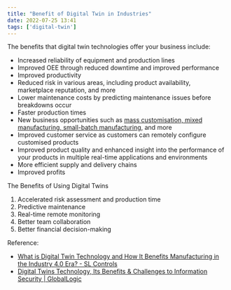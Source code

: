 ```yaml
---
title: "Benefit of Digital Twin in Industries"
date: 2022-07-25 13:41
tags: ['digital-twin']
---
```


The benefits that digital twin technologies offer your business include:

-   Increased reliability of equipment and production lines
-   Improved OEE through reduced downtime and improved performance
-   Improved productivity
-   Reduced risk in various areas, including product availability, marketplace reputation, and more
-   Lower maintenance costs by predicting maintenance issues before breakdowns occur
-   Faster production times
-   New business opportunities such as [mass customisation, mixed manufacturing, small-batch manufacturing](https://slcontrols.com/how-industry-4-0-supports-flexibility-and-mass-customisation/), and more
-   Improved customer service as customers can remotely configure customised products
-   Improved product quality and enhanced insight into the performance of your products in multiple real-time applications and environments
-   More efficient supply and delivery chains
-   Improved profits

The Benefits of Using Digital Twins
1) Accelerated risk assessment and production time
2) Predictive maintenance
3) Real-time remote monitoring
4) Better team collaboration
5) Better financial decision-making

Reference:
- [What is Digital Twin Technology and How It Benefits Manufacturing in the Industry 4.0 Era? - SL Controls](https://slcontrols.com/en/what-is-digital-twin-technology-and-how-can-it-benefit-manufacturing/)
- [Digital Twins Technology, Its Benefits & Challenges to Information Security | GlobalLogic](https://www.globallogic.com/insights/blogs/if-you-build-products-you-should-be-using-digital-twins/)